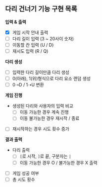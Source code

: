 ## 다리 건너기 기능 구현 목록

**입력 & 출력**
- [x] 게임 시작 안내 출력
- [ ] 다리 길이 입력 (3 ~ 20사이 숫자)
- [ ] 이동할 칸 입력 (U / D)
- [ ] 재시도 입력 (R / Q)

**다리 생성**
- [ ] 입력한 다리 길이만큼 다리 생성
- [ ] 0(아래), 1(위)형식으로 다리 요소 랜덤 생성
- [ ] 0➝D / 1➝U 변환

**게임 진행**
- 생성된 다리와 사용자의 입력 비교
  - [ ] 이동 가능한 경우 계속 진행
  - [ ] 이동 불가능한 경우 재시작 / 종료
- [ ] 재시작하는 경우 시도 횟수 증가

**결과 출력**
- 다리 출력
  - [ ] `[`로 시작, `]`로 끝, 구분자는 `|`
  - [ ] 이동 가능한 경우 O / 불가능한 경우 X 출력
- [ ] 게임 성공 여부
- [ ] 총 시도 횟수
